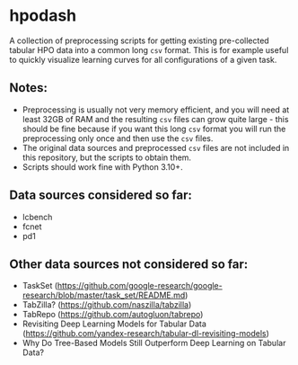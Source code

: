 # hpodash

A collection of preprocessing scripts for getting existing pre-collected tabular HPO data into a common long `csv` format.
This is for example useful to quickly visualize learning curves for all configurations of a given task.

## Notes:

* Preprocessing is usually not very memory efficient, and you will need at least 32GB of RAM and the resulting `csv` files can grow quite large - this should be fine because if you want this long `csv` format you will run the preprocessing only once and then use the `csv` files.
* The original data sources and preprocessed `csv` files are not included in this repository, but the scripts to obtain them.
* Scripts should work fine with Python 3.10+.

## Data sources considered so far:

* lcbench
* fcnet
* pd1

## Other data sources not considered so far:

* TaskSet (https://github.com/google-research/google-research/blob/master/task_set/README.md)
* TabZilla? (https://github.com/naszilla/tabzilla)
* TabRepo (https://github.com/autogluon/tabrepo)
* Revisiting Deep Learning Models for Tabular Data (https://github.com/yandex-research/tabular-dl-revisiting-models)
* Why Do Tree-Based Models Still Outperform Deep Learning on Tabular Data?
